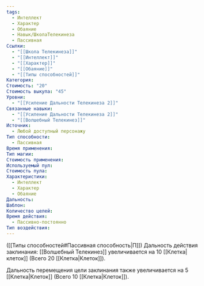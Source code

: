 ```yaml
---
tags:
  - Интеллект
  - Характер
  - Обаяние
  - Навык/ШколаТелекинеза
  - Пассивная
Ссылки:
  - "[[Школа Телекинеза]]"
  - "[[Интеллект]]"
  - "[[Характер]]"
  - "[[Обаяние]]"
  - "[[Типы способностей]]"
Категория: 
Стоимость: "20"
Стоимость выкупа: "45"
Уровни:
  - "[[Усиление Дальности Телекинеза 2]]"
Связанные навыки:
  - "[[Усиление Дальности Телекинеза 2]]"
  - "[[Волшебный Телекинез]]"
Источник:
  - Любой доступный персонажу
Тип способности:
  - Пассивная
Время применения: 
Тип магии: 
Стоимость применения: 
Используемый пул: 
Стоимость пула: 
Характеристики:
  - Интеллект
  - Характер
  - Обаяние
Дальность: 
Шаблон: 
Количество целей: 
Время действия:
  - Пассивно-постоянно
Тип воздействия:
---
```

([[Типы способностей#Пассивная способность|П]]) Дальность действия заклинания: [[Волшебный Телекинез]] увеличивается на 10 [[Клетка|клеток]] (Всего 20 [[Клетка|Клеток]]).

Дальность перемещения цели заклинания также увеличивается на 5 [[Клетка|Клеток]] (Всего 10 [[Клетка|Клеток]]).

